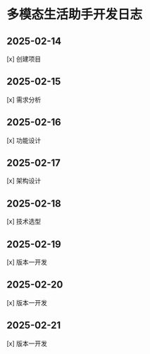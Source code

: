# 多模态生活助手开发日志

## 2025-02-14
[x] 创建项目

## 2025-02-15
[x] 需求分析

## 2025-02-16
[x] 功能设计

## 2025-02-17
[x] 架构设计

## 2025-02-18
[x] 技术选型

## 2025-02-19
[x] 版本一开发

## 2025-02-20
[x] 版本一开发

## 2025-02-21
[x] 版本一开发
